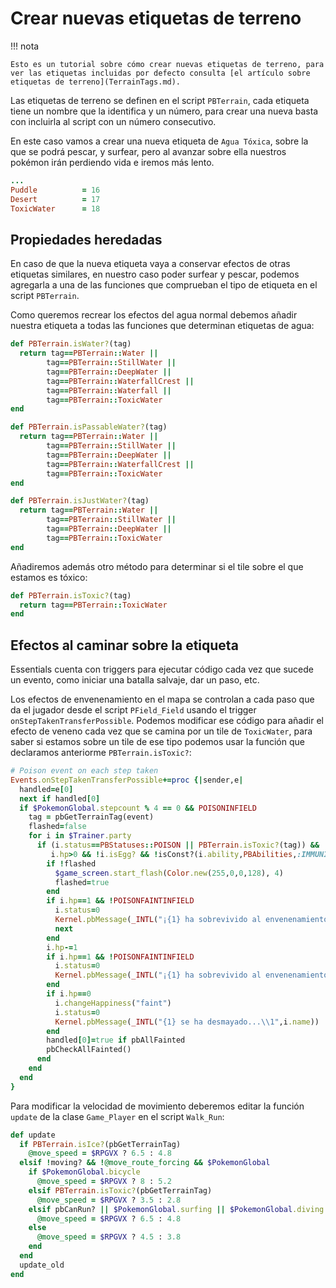 # Crear nuevas etiquetas de terreno

!!! nota

    Esto es un tutorial sobre cómo crear nuevas etiquetas de terreno, para ver las etiquetas incluidas por defecto consulta [el artículo sobre etiquetas de terreno](TerrainTags.md).

Las etiquetas de terreno se definen en el script `PBTerrain`, cada etiqueta tiene un nombre que la identifica y un número, para crear una nueva basta con incluirla al script con un número consecutivo.

En este caso vamos a crear una nueva etiqueta de `Agua Tóxica`, sobre la que se podrá pescar, y surfear, pero al avanzar sobre ella nuestros pokémon irán perdiendo vida e iremos más lento.

```ruby hl_lines="4"
...
Puddle          = 16
Desert          = 17
ToxicWater      = 18
```

## Propiedades heredadas

En caso de que la nueva etiqueta vaya a conservar efectos de otras etiquetas similares, en nuestro caso poder surfear y pescar, podemos agregarla a una de las funciones que comprueban el tipo de etiqueta en el script `PBTerrain`.

Como queremos recrear los efectos del agua normal debemos añadir nuestra etiqueta a todas las funciones que determinan etiquetas de agua:

```ruby hl_lines="6 7 14 15 21 22"
def PBTerrain.isWater?(tag)
  return tag==PBTerrain::Water ||
        tag==PBTerrain::StillWater ||
        tag==PBTerrain::DeepWater ||
        tag==PBTerrain::WaterfallCrest ||
        tag==PBTerrain::Waterfall ||
        tag==PBTerrain::ToxicWater
end

def PBTerrain.isPassableWater?(tag)
  return tag==PBTerrain::Water ||
        tag==PBTerrain::StillWater ||
        tag==PBTerrain::DeepWater ||
        tag==PBTerrain::WaterfallCrest ||
        tag==PBTerrain::ToxicWater
end

def PBTerrain.isJustWater?(tag)
  return tag==PBTerrain::Water ||
        tag==PBTerrain::StillWater ||
        tag==PBTerrain::DeepWater ||
        tag==PBTerrain::ToxicWater
end
```

Añadiremos además otro método para determinar si el tile sobre el que estamos es tóxico:

```ruby
def PBTerrain.isToxic?(tag)
  return tag==PBTerrain::ToxicWater
end
```

## Efectos al caminar sobre la etiqueta

Essentials cuenta con triggers para ejecutar código cada vez que sucede un evento, como iniciar una batalla salvaje, dar un paso, etc.

Los efectos de envenenamiento en el mapa se controlan a cada paso que da el jugador desde el script `PField_Field` usando el trigger `onStepTakenTransferPossible`. Podemos modificar ese código para añadir el efecto de veneno cada vez que se camina por un tile de `ToxicWater`, para saber si estamos sobre un tile de ese tipo podemos usar la función que declaramos anteriorme `PBTerrain.isToxic?`:

```ruby hl_lines="9"
# Poison event on each step taken
Events.onStepTakenTransferPossible+=proc {|sender,e|
  handled=e[0]
  next if handled[0]
  if $PokemonGlobal.stepcount % 4 == 0 && POISONINFIELD
    tag = pbGetTerrainTag(event)
    flashed=false
    for i in $Trainer.party
      if (i.status==PBStatuses::POISON || PBTerrain.isToxic?(tag)) &&
         i.hp>0 && !i.isEgg? && !isConst?(i.ability,PBAbilities,:IMMUNITY)
        if !flashed
          $game_screen.start_flash(Color.new(255,0,0,128), 4)
          flashed=true
        end
        if i.hp==1 && !POISONFAINTINFIELD
          i.status=0
          Kernel.pbMessage(_INTL("¡{1} ha sobrevivido al envenenamiento!\\n¡El veneno ha desaparecido!\\1",i.name))
          next
        end
        i.hp-=1
        if i.hp==1 && !POISONFAINTINFIELD
          i.status=0
          Kernel.pbMessage(_INTL("¡{1} ha sobrevivido al envenenamiento!\\n¡El veneno ha desaparecido!\\1",i.name))
        end
        if i.hp==0
          i.changeHappiness("faint")
          i.status=0
          Kernel.pbMessage(_INTL("{1} se ha desmayado...\\1",i.name))
        end
        handled[0]=true if pbAllFainted
        pbCheckAllFainted()
      end
    end
  end
}
```

Para modificar la velocidad de movimiento deberemos editar la función `update` de la clase `Game_Player` en el script `Walk_Run`:

```ruby hl_lines="7 8"
def update
  if PBTerrain.isIce?(pbGetTerrainTag)
    @move_speed = $RPGVX ? 6.5 : 4.8
  elsif !moving? && !@move_route_forcing && $PokemonGlobal
    if $PokemonGlobal.bicycle
      @move_speed = $RPGVX ? 8 : 5.2
    elsif PBTerrain.isToxic?(pbGetTerrainTag)
      @move_speed = $RPGVX ? 3.5 : 2.8
    elsif pbCanRun? || $PokemonGlobal.surfing || $PokemonGlobal.diving
      @move_speed = $RPGVX ? 6.5 : 4.8
    else
      @move_speed = $RPGVX ? 4.5 : 3.8
    end
  end
  update_old
end
```